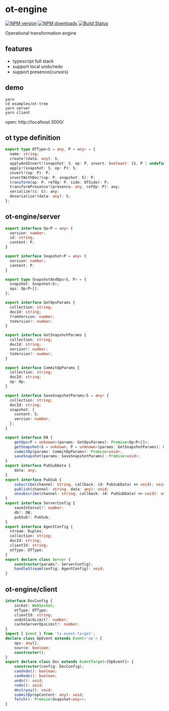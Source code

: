 # ot-engine

[![NPM version](https://badge.fury.io/js/ot-engine.png)](http://badge.fury.io/js/ot-engine)
[![NPM downloads](http://img.shields.io/npm/dm/ot-engine.svg)](https://npmjs.org/package/ot-engine)
[![Build Status](https://app.travis-ci.com/yiminghe/ot-engine.svg?branch=main)](https://app.travis-ci.com/github/yiminghe/ot-engine)

Operational transformation engine

## features

- typescript full stack
- support local undo/redo
- support presence(cursors)

## demo

```
yarn
cd examples/ot-tree
yarn server
yarn client
```

open: http://localhost:3000/

## ot type definition

```ts
export type OTType<S = any, P = any> = {
  name: string;
  create?(data: any): S;
  applyAndInvert?(snapshot: S, op: P, invert: boolean): [S, P | undefined];
  apply?(snapshot: S, op: P): S;
  invert?(op: P): P;
  invertWithDoc?(op: P, snapshot: S): P;
  transform(op: P, refOp: P, side: OTSide): P;
  transformPresence?(presence: any, refOp: P): any;
  serialize?(s: S): any;
  deserialize?(data: any): S;
};
```

## ot-engine/server

```ts
export interface Op<P = any> {
  version: number;
  id: string;
  content: P;
}

export interface Snapshot<P = any> {
  version: number;
  content: P;
}

export type SnapshotAndOps<S, P> = {
  snapshot: Snapshot<S>;
  ops: Op<P>[];
};

export interface GetOpsParams {
  collection: string;
  docId: string;
  fromVersion: number;
  toVersion?: number;
}

export interface GetSnapshotParams {
  collection: string;
  docId: string;
  version?: number;
  toVersion?: number;
}

export interface CommitOpParams {
  collection: string;
  docId: string;
  op: Op;
}

export interface SaveSnapshotParams<S = any> {
  collection: string;
  docId: string;
  snapshot: {
    content: S;
    version: number;
  };
}

export interface DB {
    getOps<P = unknown>(params: GetOpsParams): Promise<Op<P>[]>;
    getSnapshot<S = unknown, P = unknown>(params: GetSnapshotParams): Promise<SnapshotAndOps<S, P> | undefined>;
    commitOp(params: CommitOpParams): Promise<void>;
    saveSnapshot(params: SaveSnapshotParams): Promise<void>;
}
export interface PubSubData {
    data: any;
}
export interface PubSub {
    subscribe(channel: string, callback: (d: PubSubData) => void): void;
    publish(channel: string, data: any): void;
    unsubscribe(channel: string, callback: (d: PubSubData) => void): void;
}
export interface ServerConfig {
    saveInterval?: number;
    db?: DB;
    pubSub?: PubSub;
}
export interface AgentConfig {
  stream: Duplex;
  collection: string;
  docId: string;
  clientId: string;
  otType: OTType;
}
export declare class Server {
    constructor(params?: ServerConfig);
    handleStream(config: AgentConfig): void;
}
```

## ot-engine/client

```ts
interface DocConfig {
    socket: WebSocket;
    otType: OTType;
    clientId: string;
    undoStackLimit?: number;
    cacheServerOpsLimit?: number;
}
import { Event } from 'ts-event-target';
declare class OpEvent extends Event<'op'> {
    ops: any[];
    source: boolean;
    constructor();
}
export declare class Doc extends EventTarget<[OpEvent]> {
    constructor(config: DocConfig);
    canUndo(): boolean;
    canRedo(): boolean;
    undo(): void;
    redo(): void;
    destryoy(): void;
    submitOp(opContent: any): void;
    fetch(): Promise<Snapshot<any>>;
}
```